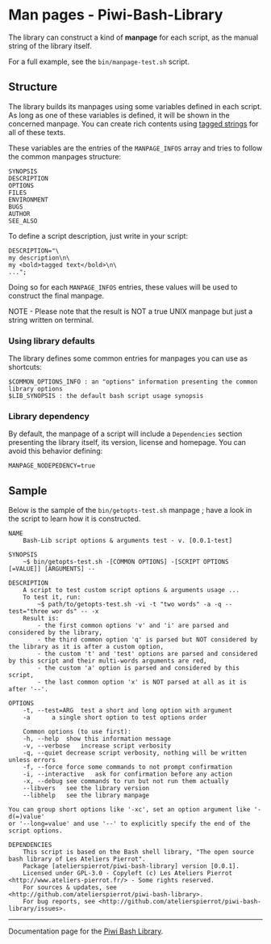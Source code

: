 Man pages - Piwi-Bash-Library
=============================

The library can construct a kind of **manpage** for each script, as the manual string
of the library itself.

For a full example, see the `bin/manpage-test.sh` script.


## Structure

The library builds its manpages using some variables defined in each script. As long as one
of these variables is defined, it will be shown in the concerned manpage. You can create rich
contents using [tagged strings](Colorized-contents.md) for all of these texts.

These variables are the entries of the `MANPAGE_INFOS` array and tries to follow the common
manpages structure:

    SYNOPSIS
    DESCRIPTION
    OPTIONS
    FILES
    ENVIRONMENT
    BUGS
    AUTHOR
    SEE_ALSO

To define a script description, just write in your script:

    DESCRIPTION="\
    my description\n\
    my <bold>tagged text</bold>\n\
    ...";

Doing so for each `MANPAGE_INFOS` entries, these values will be used to construct the final
manpage.

NOTE - Please note that the result is NOT a true UNIX manpage but just a string written on
terminal.

### Using library defaults

The library defines some common entries for manpages you can use as shortcuts:

    $COMMON_OPTIONS_INFO : an "options" information presenting the common library options
    $LIB_SYNOPSIS : the default bash script usage synopsis

### Library dependency

By default, the manpage of a script will include a `Dependencies` section presenting the
library itself, its version, license and homepage. You can avoid this behavior defining:

    MANPAGE_NODEPEDENCY=true


## Sample

Below is the sample of the `bin/getopts-test.sh` manpage ; have a look in the script to
learn how it is constructed.

    NAME
        Bash-Lib script options & arguments test - v. [0.0.1-test]

    SYNOPSIS
        ~$ bin/getopts-test.sh -[COMMON OPTIONS] -[SCRIPT OPTIONS [=VALUE]] [ARGUMENTS] --

    DESCRIPTION
        A script to test custom script options & arguments usage ...
        To test it, run:
            ~$ path/to/getopts-test.sh -vi -t "two words" -a -q --test="three wor ds" -- -x
        Result is:
            - the first common options 'v' and 'i' are parsed and considered by the library,
            - the third common option 'q' is parsed but NOT considered by the library as it is after a custom option,
            - the custom 't' and 'test' options are parsed and considered by this script and their multi-words arguments are red,
            - the custom 'a' option is parsed and considered by this script,
            - the last common option 'x' is NOT parsed at all as it is after '--'.

    OPTIONS
        -t, --test=ARG	test a short and long option with argument
        -a		a single short option to test options order

        Common options (to use first):
        -h, --help	show this information message 
        -v, --verbose	increase script verbosity 
        -q, --quiet	decrease script verbosity, nothing will be written unless errors 
        -f, --force	force some commands to not prompt confirmation 
        -i, --interactive	ask for confirmation before any action 
        -x, --debug	see commands to run but not run them actually 
        --libvers	see the library version 
        --libhelp	see the library manpage 

    You can group short options like '-xc', set an option argument like '-d(=)value' 
    or '--long=value' and use '--' to explicitly specify the end of the script options.

    DEPENDENCIES
        This script is based on the Bash shell library, "The open source bash library of Les Ateliers Pierrot". 
        Package [atelierspierrot/piwi-bash-library] version [0.0.1]. 
        Licensed under GPL-3.0 - Copyleft (c) Les Ateliers Pierrot <http://www.ateliers-pierrot.fr/> - Some rights reserved. 
        For sources & updates, see <http://github.com/atelierspierrot/piwi-bash-library>.
        For bug reports, see <http://github.com/atelierspierrot/piwi-bash-library/issues>.

--------------

Documentation page for the [Piwi Bash Library](http://github.com/atelierspierrot/piwi-bash-library).
